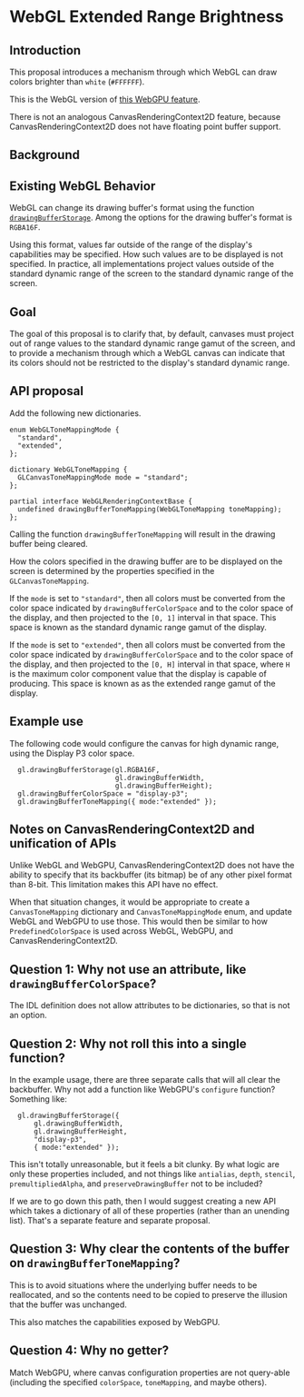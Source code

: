 # WebGL Extended Range Brightness

## Introduction

This proposal introduces a mechanism through which WebGL can draw colors
brighter than `white` (`#FFFFFF`).

This is the WebGL version of [this WebGPU feature](https://github.com/ccameron-chromium/webgpu-hdr/blob/main/EXPLAINER.md).

There is not an analogous CanvasRenderingContext2D feature, because CanvasRenderingContext2D does not have floating point buffer support.

## Background

## Existing WebGL Behavior

WebGL can change its drawing buffer's format using the function
[`drawingBufferStorage`](https://registry.khronos.org/webgl/specs/latest/1.0/#2.2).
Among the options for the drawing buffer's format is `RGBA16F`.

Using this format, values far outside of the range of the display's
capabilities may be specified. How such values are to be displayed is not
specified. In practice, all implementations project values outside of the
standard dynamic range of the screen to the standard dynamic range of the
screen.

## Goal

The goal of this proposal is to clarify that, by default, canvases must project
out of range values to the standard dynamic range gamut of the screen, and to
provide a mechanism through which a WebGL canvas can indicate that its colors
should not be restricted to the display's standard dynamic range.

## API proposal

Add the following new dictionaries.

```webidl
enum WebGLToneMappingMode {
  "standard",
  "extended",
};

dictionary WebGLToneMapping {
  GLCanvasToneMappingMode mode = "standard";
};

partial interface WebGLRenderingContextBase {
  undefined drawingBufferToneMapping(WebGLToneMapping toneMapping);
};
```

Calling the function `drawingBufferToneMapping` will result in the drawing
buffer being cleared.

How the colors specified in the drawing buffer are to be displayed on the screen
is determined by the properties specified in the `GLCanvasToneMapping`.

If the `mode` is set to `"standard"`, then all colors must be converted from the
color space indicated by `drawingBufferColorSpace` and to the color space of the
display, and then projected to the `[0, 1]` interval in that space. This space
is known as the standard dynamic range gamut of the display.

If the `mode` is set to `"extended"`, then all colors must be converted from the
color space indicated by `drawingBufferColorSpace` and to the color space of the
display, and then projected to the `[0, H]` interval in that space, where `H` is
the maximum color component value that the display is capable of producing.
This space is known as as the extended range gamut of the display.

## Example use

The following code would configure the canvas for high dynamic range, using the
Display P3 color space.

```
  gl.drawingBufferStorage(gl.RGBA16F,
                          gl.drawingBufferWidth,
                          gl.drawingBufferHeight);
  gl.drawingBufferColorSpace = "display-p3";
  gl.drawingBufferToneMapping({ mode:"extended" });
```

## Notes on CanvasRenderingContext2D and unification of APIs

Unlike WebGL and WebGPU, CanvasRenderingContext2D does not have the ability to
specify that its backbuffer (its bitmap) be of any other pixel format than 8-bit.
This limitation makes this API have no effect.

When that situation changes, it would be appropriate to create a
`CanvasToneMapping` dictionary and `CanvasToneMappingMode` enum, and update
WebGL and WebGPU to use those. This would then be similar to how
`PredefinedColorSpace` is used across WebGL, WebGPU, and CanvasRenderingContext2D.

## Question 1: Why not use an attribute, like `drawingBufferColorSpace`?

The IDL definition does not allow attributes to be dictionaries, so that is not
an option.

## Question 2: Why not roll this into a single function?

In the example usage, there are three separate calls that will all clear the
backbuffer. Why not add a function like WebGPU's `configure` function? Something
like:

```
  gl.drawingBufferStorage({
      gl.drawingBufferWidth,
      gl.drawingBufferHeight,
      "display-p3",
      { mode:"extended" });
```

This isn't totally unreasonable, but it feels a bit clunky. By what logic are
only these properties included, and not things like `antialias`, `depth`,
`stencil`, `premultipliedAlpha`, and `preserveDrawingBuffer` not to be included?

If we are to go down this path, then I would suggest creating a new API which
takes a dictionary of all of these properties (rather than an unending list).
That's a separate feature and separate proposal.

## Question 3: Why clear the contents of the buffer on `drawingBufferToneMapping`?

This is to avoid situations where the underlying buffer needs to be reallocated,
and so the contents need to be copied to preserve the illusion that the buffer
was unchanged.

This also matches the capabilities exposed by WebGPU.

## Question 4: Why no getter?

Match WebGPU, where canvas configuration properties are not query-able (including
the specified `colorSpace`, `toneMapping`, and maybe others).
